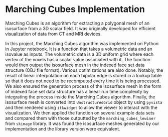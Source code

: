 # Marching Cubes Implementation

Marching Cubes is an algorithm for extracting a polygonal mesh of an isosurface from a 3D scalar field. It was originally developed for efficient visualization of data from CT and MRI devices.

In this project, the Marching Cubes algorithm was implemented on Python in Jupyter notebook. It is a function that takes a volumetric data and an isovalue as inputs. The volumetric data is a 3D uniform grid where each vertex of the voxels has a scalar value associated with it. The function would then output the isosurface mesh in the indexed face set data structure (OBJ file format). Various optimizations are also done. Notably, the result of linear interpolation on each bipolar edge is stored in a lookup table so that it does not need to be recomputed every time it is being processed. We also ensured the generation process of the isosurface mesh in the form of indexed face set data structure has a linear run time complexity by integrating the process inside the Marching Cubes algorithm. Finally, the isosurface mesh is converted into `UnstructuredGrid` object by using `pyvista` and then rendered using `itkwidget` to allow the viewer to interact with the visualization. We then applied the function on several example data sets and compared them with those outputted by the `marching_cubes_lewiner` from `skimage` library. It was found the isosurface meshes generated by our implementation and the library version were equivalent.
